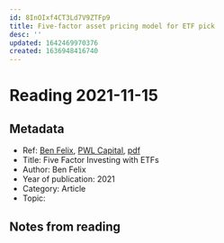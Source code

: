 ```yaml
---
id: 8InOIxf4CT3Ld7V9ZTFp9
title: Five-factor asset pricing model for ETF pick
desc: ''
updated: 1642469970376
created: 1636948416740
---
```

# Reading 2021-11-15

## Metadata

- Ref: [Ben Felix](https://www.youtube.com/watch?v=jKWbW7Wgm0w), [PWL Capital](https://www.pwlcapital.com/resources/five-factor-investing-with-etfs/), [pdf](https://www.pwlcapital.com/wp-content/uploads/2020/12/Five-Factor-Investing-with-ETFs.pdf)
- Title: Five Factor Investing with ETFs
- Author: Ben Felix
- Year of publication: 2021
- Category: Article
- Topic: 

## Notes from reading
